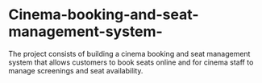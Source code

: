 # Cinema-booking-and-seat-management-system-
The project consists of building a cinema booking and seat management system that allows customers to book seats online and for cinema staff to manage screenings and seat availability. 
